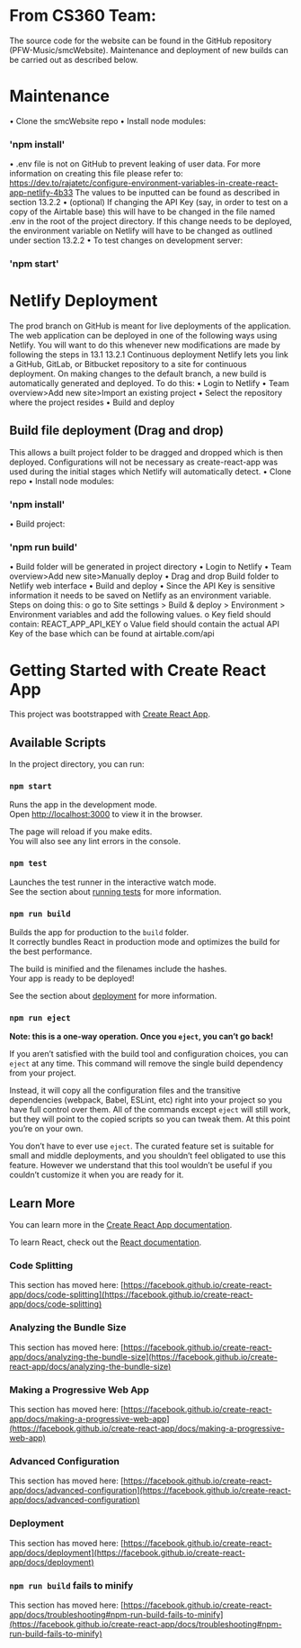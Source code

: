 # From CS360 Team: 

The source code for the website can be found in the GitHub repository (PFW-Music/smcWebsite). Maintenance and deployment of new builds can be carried out as described below.

#	Maintenance
•	Clone the smcWebsite repo
•	Install node modules: 
### 'npm install'
•	.env file is not on GitHub to prevent leaking of user data. For more information on creating this file please refer to: https://dev.to/rajatetc/configure-environment-variables-in-create-react-app-netlify-4b33
The values to be inputted can be found as described in section 13.2.2
•	(optional) If changing the API Key (say, in order to test on a copy of the Airtable base) this will have to be changed in the file named .env in the root of the project directory. If this change needs to be deployed, the environment variable on Netlify will have to be changed as outlined under section 13.2.2
•	To test changes on development server: 
### 'npm start'



#	Netlify Deployment
The prod branch on GitHub is meant for live deployments of the application. The web application can be deployed in one of the following ways using Netlify. You will want to do this whenever new modifications are made by following the steps in 13.1
13.2.1	Continuous deployment
 Netlify lets you link a GitHub, GitLab, or Bitbucket repository to a site for continuous deployment. On making changes to the default branch, a new build is automatically generated and deployed. To do this:
•	Login to Netlify
•	Team overview>Add new site>Import an existing project
•	Select the repository where the project resides
•	Build and deploy



##	Build file deployment (Drag and drop)
This allows a built project folder to be dragged and dropped which is then deployed. Configurations will not be necessary as create-react-app was used during the initial stages which Netlify will automatically detect.
•	Clone repo
•	Install node modules: 
### 'npm install'
•	Build project: 
### 'npm run build'
•	Build folder will be generated in project directory 
•	Login to Netlify
•	Team overview>Add new site>Manually deploy
•	Drag and drop Build folder to Netlify web interface
•	Build and deploy
•	Since the API Key is sensitive information it needs to be saved on Netlify as an environment variable. Steps on doing this:
    o	go to Site settings > Build & deploy > Environment > Environment variables and add the following values.
    o	Key field should contain: REACT_APP_API_KEY 
    o	Value field should contain the actual API Key of the base which can be found at airtable.com/api 


# Getting Started with Create React App

This project was bootstrapped with [Create React App](https://github.com/facebook/create-react-app).

## Available Scripts

In the project directory, you can run:

### `npm start`

Runs the app in the development mode.\
Open [http://localhost:3000](http://localhost:3000) to view it in the browser.

The page will reload if you make edits.\
You will also see any lint errors in the console.

### `npm test`

Launches the test runner in the interactive watch mode.\
See the section about [running tests](https://facebook.github.io/create-react-app/docs/running-tests) for more information.

### `npm run build`

Builds the app for production to the `build` folder.\
It correctly bundles React in production mode and optimizes the build for the best performance.

The build is minified and the filenames include the hashes.\
Your app is ready to be deployed!

See the section about [deployment](https://facebook.github.io/create-react-app/docs/deployment) for more information.

### `npm run eject`

**Note: this is a one-way operation. Once you `eject`, you can’t go back!**

If you aren’t satisfied with the build tool and configuration choices, you can `eject` at any time. This command will remove the single build dependency from your project.

Instead, it will copy all the configuration files and the transitive dependencies (webpack, Babel, ESLint, etc) right into your project so you have full control over them. All of the commands except `eject` will still work, but they will point to the copied scripts so you can tweak them. At this point you’re on your own.

You don’t have to ever use `eject`. The curated feature set is suitable for small and middle deployments, and you shouldn’t feel obligated to use this feature. However we understand that this tool wouldn’t be useful if you couldn’t customize it when you are ready for it.

## Learn More

You can learn more in the [Create React App documentation](https://facebook.github.io/create-react-app/docs/getting-started).

To learn React, check out the [React documentation](https://reactjs.org/).

### Code Splitting

This section has moved here: [https://facebook.github.io/create-react-app/docs/code-splitting](https://facebook.github.io/create-react-app/docs/code-splitting)

### Analyzing the Bundle Size

This section has moved here: [https://facebook.github.io/create-react-app/docs/analyzing-the-bundle-size](https://facebook.github.io/create-react-app/docs/analyzing-the-bundle-size)

### Making a Progressive Web App

This section has moved here: [https://facebook.github.io/create-react-app/docs/making-a-progressive-web-app](https://facebook.github.io/create-react-app/docs/making-a-progressive-web-app)

### Advanced Configuration

This section has moved here: [https://facebook.github.io/create-react-app/docs/advanced-configuration](https://facebook.github.io/create-react-app/docs/advanced-configuration)

### Deployment

This section has moved here: [https://facebook.github.io/create-react-app/docs/deployment](https://facebook.github.io/create-react-app/docs/deployment)

### `npm run build` fails to minify

This section has moved here: [https://facebook.github.io/create-react-app/docs/troubleshooting#npm-run-build-fails-to-minify](https://facebook.github.io/create-react-app/docs/troubleshooting#npm-run-build-fails-to-minify)

